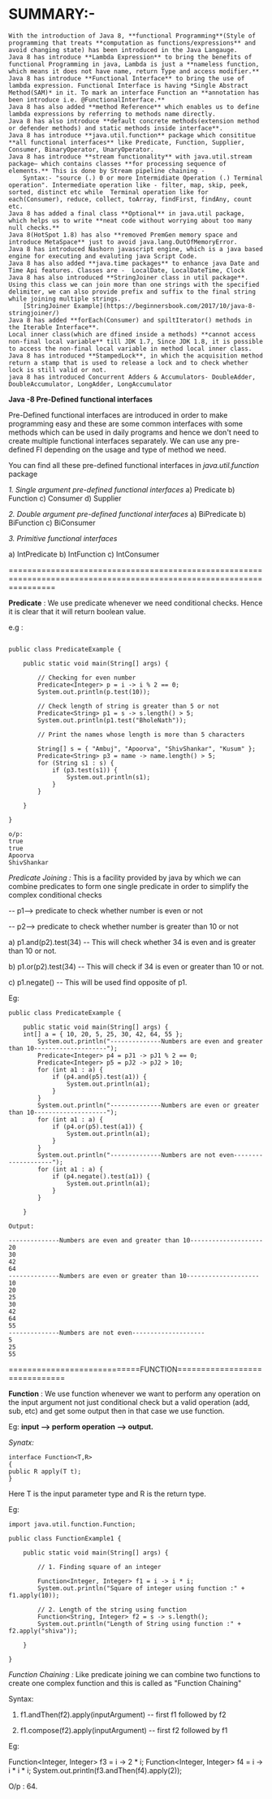 # SUMMARY:-

	With the introduction of Java 8, **functional Programming**(Style of programming that treats **computation as functions/expressions** and avoid changing state) has been introduced in the Java Langauge.
	Java 8 has introduce **Lambda Expression** to bring the benefits of functional Programming in java, Lambda is just a **nameless function, which means it does not have name, return Type and access modifier.** 
	Java 8 has introduce **Functional Interface** to bring the use of lambda expression. Functional Interface is having *Single Abstract Method(SAM)* in it. To mark an interface Function an **annotation has been introduce i.e. @FunctionalInterface.** 
	Java 8 has also added **method Reference** which enables us to define lambda expressions by referring to methods name directly.
	Java 8 has also introduce **default concrete methods(extension method or defender methods) and static methods inside interface**. 
	Java 8 has introduce **java.util.function** package which consititue **all functional interfaces** like Predicate, Function, Supplier, Consumer, BinaryOperator, UnaryOperator.
	Java 8 has introduce **stream functionality** with java.util.stream package– which contains classes **for processing sequence of elements.** This is done by Stream pipeline chaining - 
		Syntax:- "source (.) 0 or more Intermidiate Operation (.) Terminal operation". Intermediate operation like - filter, map, skip, peek, sorted, distinct etc while  Terminal operation like for each(Consumer), reduce, collect, toArray, findFirst, findAny, count etc.
	Java 8 has added a final class **Optional** in java.util package, which helps us to write **neat code without worrying about too many null checks.**
	Java 8(HotSpot 1.8) has also **removed PremGen memory space and introduce MetaSpace** just to avoid java.lang.OutOfMemoryError.
	Java 8 has introduced Nashorn javascript engine, which is a java based engine for executing and evaluting java Script Code.
	Java 8 has also added **java.time packages** to enhance java Date and Time Api features. Classes are -  LocalDate, LocalDateTime, Clock
	Java 8 has also introduced **StringJoiner class in util package**. Using this class we can join more than one strings with the specified delimiter, we can also provide prefix and suffix to the final string while joining multiple strings. 
		[StringJoiner Example](https://beginnersbook.com/2017/10/java-8-stringjoiner/)
	Java 8 has added **forEach(Consumer) and spiltIterator() methods in the Iterable Interface**.
	Local inner class(which are dfined inside a methods) **cannot access non-final local variable** till JDK 1.7, Since JDK 1.8, it is possible to access the non-final local variable in method local inner class.
	Java 8 has introduced **StampedLock**, in which the acquisition method return a stamp that is used to release a lock and to check whether lock is still valid or not.
	java 8 has introduced Concurrent Adders & Accumulators- DoubleAdder, DoubleAccumulator, LongAdder, LongAccumulator


**Java -8 Pre-Defined functional interfaces**

Pre-Defined functional interfaces are introduced in order to make programming easy and these are some common interfaces with some methods which can be used in daily programs and hence we don't need to create multiple functional interfaces separately. 
  We can use any pre-defined FI depending on the usage and type of method we need.

You can find all these pre-defined functional interfaces in *java.util.function* package

*1. Single argument pre-defined functional interfaces*
a) Predicate
b) Function
c) Consumer
d) Supplier

*2. Double argument pre-defined functional interfaces*
a) BiPredicate
b) BiFunction
c) BiConsumer

*3. Primitive functional interfaces*

a) IntPredicate
b) IntFunction
c) IntConsumer

======================================================================================================================

**Predicate** : We use predicate whenever we need conditional checks. Hence it is clear that it will return boolean value. 

e.g : 
```import java.util.function.Predicate;

public class PredicateExample {

	public static void main(String[] args) {

		// Checking for even number
		Predicate<Integer> p = i -> i % 2 == 0;
		System.out.println(p.test(10));

		// Check length of string is greater than 5 or not
		Predicate<String> p1 = s -> s.length() > 5;
		System.out.println(p1.test("BholeNath"));
		
		// Print the names whose length is more than 5 characters
		
		String[] s = { "Ambuj", "Apoorva", "ShivShankar", "Kusum" };
		Predicate<String> p3 = name -> name.length() > 5;
		for (String s1 : s) {
			if (p3.test(s1)) {
				System.out.println(s1);
			}
		}

	}

}

o/p: 
true
true
Apoorva
ShivShankar
```
*Predicate Joining :* This is a facility provided by java by which we can combine predicates to form one single predicate in order to simplify the complex conditional checks

-- p1--> predicate to check whether number is even or not

-- p2--> predicate to check whether number is greater than 10 or not

a) p1.and(p2).test(34) -- This will check whether 34 is even and is greater than 10 or not.

b) p1.or(p2).test(34) -- This will check if 34 is even or greater than 10 or not.

c) p1.negate() -- This will be used find opposite of p1.

Eg:

```
public class PredicateExample {

	public static void main(String[] args) {
	int[] a = { 10, 20, 5, 25, 30, 42, 64, 55 };
		System.out.println("--------------Numbers are even and greater than 10--------------------");
		Predicate<Integer> p4 = pJ1 -> pJ1 % 2 == 0;
		Predicate<Integer> p5 = pJ2 -> pJ2 > 10;
		for (int a1 : a) {
			if (p4.and(p5).test(a1)) {
				System.out.println(a1);
			}
		}
		System.out.println("--------------Numbers are even or greater than 10--------------------");
		for (int a1 : a) {
			if (p4.or(p5).test(a1)) {
				System.out.println(a1);
			}
		}
		System.out.println("--------------Numbers are not even--------------------");
		for (int a1 : a) {
			if (p4.negate().test(a1)) {
				System.out.println(a1);
			}
		}

	}
	
Output:

--------------Numbers are even and greater than 10--------------------
20
30
42
64
--------------Numbers are even or greater than 10--------------------
10
20
25
30
42
64
55
--------------Numbers are not even--------------------
5
25
55
```

============================FUNCTION==============================

**Function** : We use function whenever we want to perform any operation on the input argument not just conditional check but a valid operation (add, sub, etc) and get some output then in that case we use function.


 Eg: **input --> perform operation --> output.** 

 
 *Synatx:*
 
 ```
 interface Function<T,R>
 {
 public R apply(T t);
 }
 ```
 
Here T is the input parameter type and R is the return type.

Eg:

```
import java.util.function.Function;

public class FunctionExample1 {

	public static void main(String[] args) {

		// 1. Finding square of an integer

		Function<Integer, Integer> f1 = i -> i * i;
		System.out.println("Square of integer using function :" + f1.apply(10));

		// 2. Length of the string using function
		Function<String, Integer> f2 = s -> s.length();
		System.out.println("Length of String using function :" + f2.apply("shiva"));

	}

}
```


*Function Chaining :* Like predicate joining we can combine two functions to create one complex function and this is called as "Function Chaining"

Syntax:

1. f1.andThen(f2).apply(inputArgument) -- first f1 followed by f2

2. f1.compose(f2).apply(inputArgument) -- first f2 followed by f1

Eg:

Function<Integer, Integer> f3 = i -> 2 * i;
Function<Integer, Integer> f4 = i -> i * i * i;
System.out.println(f3.andThen(f4).apply(2));

O/p : 64.


 

